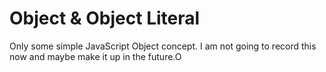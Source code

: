 # Object & Object Literal

Only some simple JavaScript Object concept. I am not going to record this now and maybe make it up in the future.O
